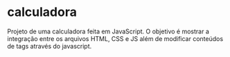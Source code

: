 # calculadora

Projeto de uma calculadora feita em JavaScript. 
O objetivo é mostrar a integração entre os arquivos HTML, CSS e JS além de modificar conteúdos de tags através do javascript.
